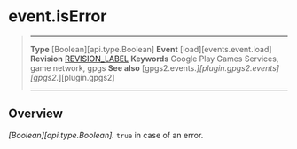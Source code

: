 # event.isError

> --------------------- ------------------------------------------------------------------------------------------
> __Type__              [Boolean][api.type.Boolean]
> __Event__             [load][events.event.load]
> __Revision__          [REVISION_LABEL](REVISION_URL)
> __Keywords__          Google Play Games Services, game network, gpgs
> __See also__          [gpgs2.events.*][plugin.gpgs2.events]
>                       [gpgs2.*][plugin.gpgs2]
> --------------------- ------------------------------------------------------------------------------------------

## Overview

_[Boolean][api.type.Boolean]._ `true` in case of an error.